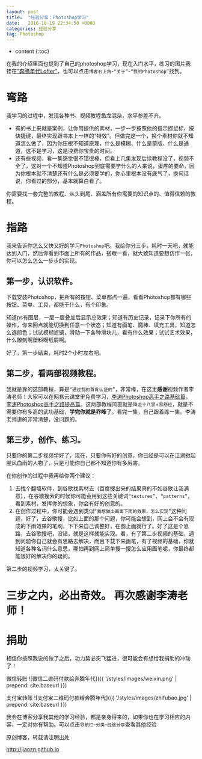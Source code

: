 ```yaml
---
layout: post
title:  "经验分享：Photoshop学习"
date:   2016-10-19 22:34:50 +0800 
categories: 经验分享
tag: Photoshop
---
```


* content
{:toc}






在我的介绍里面也提到了自己的photoshop学习，现在入门水平，练习的图片我挂在["奔腾年代Lofter"](http://myladyjava.lofter.com/)，也可以点击`博客右上角`-`“关于”`-`“我的Photoshop”`找到。

弯路
==========

我学习的过程中，发现各种书、视频教程鱼龙混杂，水平参差不齐。

- 有的书上来就是案例，让你用提供的素材，一步一步按照他的指示挪鼠标、按快捷键，最终实现跟书本上一样的“特效”。但做完这一个，换个素材你就不知道怎么做了，因为你压根不知道原理，什么是模糊、什么是蒙版、什么是通道，这不是学习，这是浪费你宝贵的时间。
- 还有些视频，看一集感觉很不错很棒，但看上几集发现后续教程没了，视频不全了，这对一个不知道Photoshop到底需要学什么的人来说，蛋疼的要命，因为你根本就不清楚还有什么是必须要学的，你心里根本没有底气了，换句话说，你看过的部分，基本就算白看了。

你需要找一套完整的教程、从头到尾、涵盖所有你需要的知识点的、值得信赖的教程。

指路
==========

我来告诉你怎么又快又好的学习`Photoshop`吧。我给你分三步，耗时一天吧，就能达到入门，然后你看到市面上所有的作品，搭眼一看，就大致知道要想仿作一张，你可以怎么怎么一步步的实现。

第一步，认识软件。
----------

下载安装Photoshop，把所有的按钮、菜单都点一遍，看看Photoshop都有哪些按钮、菜单、工具，都能干什么，有个印象。

知道ps有图层，一层一层叠加后显示总效果；知道有历史记录，记录下你所有的操作，你来回点就能切换到任意一个状态；知道有画笔、魔棒、填充工具，知道怎么选颜色；试试模糊滤镜，滑动一下各种滑块儿，看有什么效果；试试艺术效果，什么雕刻啊塑料啊纸屑啊。

好了，第一步结束，耗时2个小时左右吧。

第二步，看两部视频教程。
----------

我就是靠的这部教程，算是`“通过我的首肯认证的”`，非常棒，在这里**感谢**视频作者李涛老师！大家可以在网易云课堂里免费学习，[李涛Photoshop高手之路基础篇](http://study.163.com/course/courseMain.htm?courseId=203001)，[李涛Photoshop高手之路提高篇](http://study.163.com/course/courseMain.htm?courseId=197001)。这两部教程简直就是`降龙十八掌`+`易筋经`，就是不需要你有多高的武功基础，**学完你就是乔峰了**。看完一集，自己跟着练一集。李涛老师讲的非常清楚，没问题的。

第三步，创作、练习。
----------

只要你的第二步视频学好了，现在，只要你有好的创意，你已经是可以在江湖掀起腥风血雨的人物了，只是可能你自己都不知道你有多厉害。

在你创作的过程中我再给你两个建议：


1. 去找个翻墙软件，到谷歌找素材去（百度搜出来的结果真的不如谷歌让我满意），在谷歌搜索的时候你可能会用到这些关键词`“textures”`、`“patterns”`，看到素材，发挥你的想象，你会有好的创意的。
2. 在创作过程中，你可能会遇到类似`“我想做出画面下雨的效果，怎么实现”`这种问题，好了，去谷歌搜，比如上面的那个问题，你可能会想到，网上会不会有现成的下雨效果的笔刷，下下来自己调整好，在图上画就行了。好了这是个思路，去谷歌搜吧，没错，就是这样就能实现。看，有了第二步视频的基础，遇到问题你自己就会有思路去解决，而且下载下来画笔，有了视频的基础，你就知道各种名词什么意思，哪怕再到网上简单搜一搜怎么应用画笔呢，你最终都能很好的解决你的疑问。

第二步的视频学习，太关键了。

三步之内，必出奇效。
再次感谢李涛老师！
===========


捐助
===========
相信你按照我说的做了之后，功力势必突飞猛进，很可能会有想给我捐助的冲动了！

微信转账
![微信二维码付款给奔腾年代]({{ '/styles/images/weixin.png' | prepend: site.baseurl }})

支付宝转账
![支付宝二维码付款给奔腾年代]({{ '/styles/images/zhifubao.jpg' | prepend: site.baseurl }})


我会在博客分享我其他的学习经验，都是亲身得来的，如果你也在学习相应的内容，一定对你有帮助。可以点击`导航栏`-`分类`-`经验分享`查看其他经验

原创博客，转载请注明出处

http://jiaozn.github.io